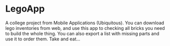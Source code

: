 # LegoApp
A college project from Mobile Applications (Ubiquitous).
You can download lego inventories from web, and use this app to checking all bricks you need to build the whole thing.
You can also export a list with missing parts and use it to order them.
Take and eat...

